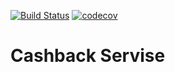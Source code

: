[![Build Status](https://travis-ci.org/ilexxx/CashBeck.svg?branch=master)](https://travis-ci.org/ilexxx/CashBeck)
[![codecov](https://codecov.io/gh/ilexxx/CashBeck/branch/master/graph/badge.svg)](https://codecov.io/gh/ilexxx/CashBeck)

# Cashback Servise